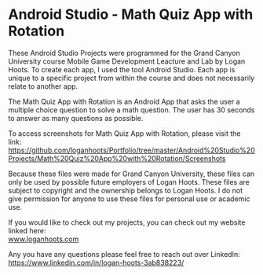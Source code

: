 # Android Studio - Math Quiz App with Rotation #

These Android Studio Projects were programmed for the Grand Canyon University course Mobile Game Development Leacture and Lab by Logan Hoots. To create each app, I used the tool Android Studio. Each app is unique to a specific project from within the course and does not necessarily relate to another app.

The Math Quiz App with Rotation is an Android App that asks the user a multiple choice question to solve a math question. The user has 30 seconds to answer as many questions as possible.

To access screenshots for Math Quiz App with Rotation, please visit the link:\
 https://github.com/loganhoots/Portfolio/tree/master/Android%20Studio%20Projects/Math%20Quiz%20App%20with%20Rotation/Screenshots

Because these files were made for Grand Canyon University, these files can only be used by possible future employers of Logan Hoots. These files are subject to copyright and the ownership belongs to Logan Hoots. I do not give permission for anyone to use these files for personal use or academic use.

If you would like to check out my projects, you can check out my website linked here:\
 www.loganhoots.com

Any you have any questions please feel free to reach out over LinkedIn:\
  https://www.linkedin.com/in/logan-hoots-3ab838223/